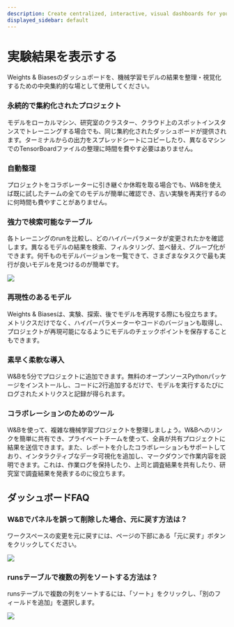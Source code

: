 ```yaml
---
description: Create centralized, interactive, visual dashboards for your ML experiments
displayed_sidebar: default
---
```


# 実験結果を表示する

<head>
  <title>機械学習モデルの結果を整理・視覚化する</title>
</head>

Weights & Biasesのダッシュボードを、機械学習モデルの結果を整理・視覚化するための中央集約的な場として使用してください。

<!-- {% embed url="https://youtu.be/gnD8BFuyVUA" %} -->

### 永続的で集約化されたプロジェクト

モデルをローカルマシン、研究室のクラスター、クラウド上のスポットインスタンスでトレーニングする場合でも、同じ集約化されたダッシュボードが提供されます。ターミナルからの出力をスプレッドシートにコピーしたり、異なるマシンでのTensorBoardファイルの整理に時間を費やす必要はありません。

### 自動整理

プロジェクトをコラボレーターに引き継ぐか休暇を取る場合でも、W&Bを使えば既に試したチームの全てのモデルが簡単に確認でき、古い実験を再実行するのに何時間も費やすことがありません。

### 強力で検索可能なテーブル

各トレーニングのrunを比較し、どのハイパーパラメータが変更されたかを確認します。異なるモデルの結果を検索、フィルタリング、並べ替え、グループ化ができます。何千ものモデルバージョンを一覧できて、さまざまなタスクで最も実行が良いモデルを見つけるのが簡単です。

![](/images/track/dashboar_faq_query_tables.png)

### 再現性のあるモデル

Weights & Biasesは、実験、探索、後でモデルを再現する際にも役立ちます。メトリクスだけでなく、ハイパーパラメーターやコードのバージョンも取得し、プロジェクトが再現可能になるようにモデルのチェックポイントを保存することもできます。
### 素早く柔軟な導入

W&Bを5分でプロジェクトに追加できます。無料のオープンソースPythonパッケージをインストールし、コードに2行追加するだけで、モデルを実行するたびにログされたメトリクスと記録が得られます。

### コラボレーションのためのツール

W&Bを使って、複雑な機械学習プロジェクトを整理しましょう。W&Bへのリンクを簡単に共有でき、プライベートチームを使って、全員が共有プロジェクトに結果を送信できます。また、レポートを介したコラボレーションもサポートしており、インタラクティブなデータ可視化を追加し、マークダウンで作業内容を説明できます。これは、作業ログを保持したり、上司と調査結果を共有したり、研究室で調査結果を発表するのに役立ちます。

## ダッシュボードFAQ

### W&Bでパネルを誤って削除した場合、元に戻す方法は？

ワークスペースの変更を元に戻すには、ページの下部にある「元に戻す」ボタンをクリックしてください。

![](/images/track/demo_how_to_undo_deleting_a_panel.gif)

### runsテーブルで複数の列をソートする方法は？

runsテーブルで複数の列をソートするには、「ソート」をクリックし、「別のフィールドを追加」を選択します。

![](/images/track/sort_columns.gif)